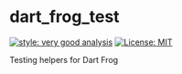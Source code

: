 # dart_frog_test

[![style: very good analysis][very_good_analysis_badge]][very_good_analysis_link]
[![License: MIT][license_badge]][license_link]

Testing helpers for Dart Frog

[license_badge]: https://img.shields.io/badge/license-MIT-blue.svg
[license_link]: https://opensource.org/licenses/MIT
[very_good_analysis_badge]: https://img.shields.io/badge/style-very_good_analysis-B22C89.svg
[very_good_analysis_link]: https://pub.dev/packages/very_good_analysis
